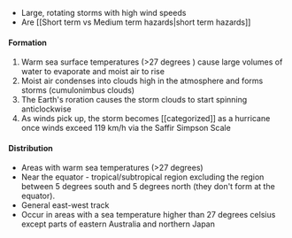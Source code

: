 - Large, rotating storms with high wind speeds
- Are [[Short term vs Medium term hazards|short term hazards]]

#### Formation
1. Warm sea surface temperatures (>27 degrees ) cause large volumes of water to evaporate and moist air to rise
2. Moist air condenses into clouds high in the atmosphere and forms storms (cumulonimbus clouds)
3. The Earth's roration causes the storm clouds to start spinning anticlockwise
4. As winds pick up, the storm becomes [[categorized]] as a hurricane once winds exceed 119 km/h via the Saffir Simpson Scale

#### Distribution
- Areas with warm sea temperatures (>27 degrees)
- Near the equator - tropical/subtropical region excluding the region between 5 degrees south and 5 degrees north (they don't form at the equator).
- General east-west track
- Occur in areas with a sea temperature higher than 27 degrees celsius except parts of eastern Australia and northern Japan